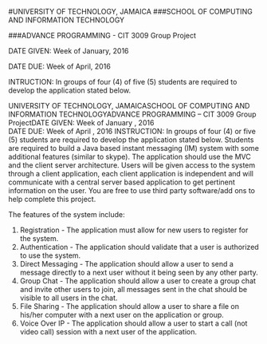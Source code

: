 #UNIVERSITY OF TECHNOLOGY, JAMAICA
###SCHOOL OF COMPUTING AND INFORMATION TECHNOLOGY

###ADVANCE PROGRAMMING - CIT 3009 Group Project

DATE GIVEN: Week of January, 2016

DATE DUE: Week of April, 2016

INTRUCTION: In groups of four (4) of five (5) students are required to develop the 
application stated below.


UNIVERSITY OF TECHNOLOGY, JAMAICASCHOOL OF COMPUTING AND INFORMATION TECHNOLOGYADVANCE 
PROGRAMMING – CIT 3009 Group ProjectDATE GIVEN:  Week of January , 2016   
DATE DUE: Week of April , 2016  INSTRUCTION:  In groups of four (4) or five (5) 
students are required to develop the application stated below. Students are required to 
build a Java based instant messaging (IM) system with some additional features 
(similar to skype). The application should use the MVC and the client server architecture.
Users will be given access to the system through a client application, each client 
application is independent and will communicate with a central server based application 
to get pertinent information on the user. 
You are free to use third party software/add ons to help complete this project.

The features of the system include:
1. Registration - The application must allow for new users to register for the system.
2. Authentication - The application should validate that a user is authorized to use the
system.
3. Direct Messaging - The application should allow a user to send a message directly to a 
next user without it being seen by any other party.
4. Group Chat - The application should allow a user to create a group chat and invite other
users to join, all messages sent in the chat should be visible to all users in the chat.
5. File Sharing - The application should allow a user to share a file on his/her computer
with a next user on the application or group.
6. Voice Over IP - The application should allow a user to start a call (not video call) 
session with a next user of the application.
